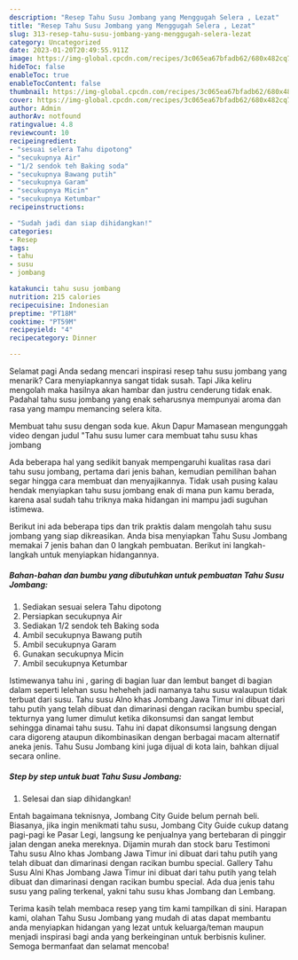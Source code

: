 ```yaml
---
description: "Resep Tahu Susu Jombang yang Menggugah Selera , Lezat"
title: "Resep Tahu Susu Jombang yang Menggugah Selera , Lezat"
slug: 313-resep-tahu-susu-jombang-yang-menggugah-selera-lezat
category: Uncategorized
date: 2023-01-20T20:49:55.911Z
image: https://img-global.cpcdn.com/recipes/3c065ea67bfadb62/680x482cq70/tahu-susu-jombang-foto-resep-utama.jpg
hideToc: false
enableToc: true
enableTocContent: false
thumbnail: https://img-global.cpcdn.com/recipes/3c065ea67bfadb62/680x482cq70/tahu-susu-jombang-foto-resep-utama.jpg
cover: https://img-global.cpcdn.com/recipes/3c065ea67bfadb62/680x482cq70/tahu-susu-jombang-foto-resep-utama.jpg
author: Admin
authorAv: notfound
ratingvalue: 4.8
reviewcount: 10
recipeingredient:
- "sesuai selera Tahu dipotong"
- "secukupnya Air"
- "1/2 sendok teh Baking soda"
- "secukupnya Bawang putih"
- "secukupnya Garam"
- "secukupnya Micin"
- "secukupnya Ketumbar"
recipeinstructions:

- "Sudah jadi dan siap dihidangkan!"
categories:
- Resep
tags:
- tahu
- susu
- jombang

katakunci: tahu susu jombang 
nutrition: 215 calories
recipecuisine: Indonesian
preptime: "PT18M"
cooktime: "PT59M"
recipeyield: "4"
recipecategory: Dinner

---
```



Selamat pagi Anda sedang mencari inspirasi resep tahu susu jombang yang menarik? Cara menyiapkannya sangat tidak susah. Tapi Jika keliru mengolah maka hasilnya akan hambar dan justru cenderung tidak enak. Padahal tahu susu jombang yang enak seharusnya mempunyai aroma dan rasa yang mampu memancing selera kita.


Membuat tahu susu dengan soda kue. Akun Dapur Mamasean mengunggah video dengan judul &#34;Tahu susu lumer cara membuat tahu susu khas jombang

Ada beberapa hal yang sedikit banyak mempengaruhi kualitas rasa dari tahu susu jombang, pertama dari jenis bahan, kemudian pemilihan bahan segar hingga cara membuat dan menyajikannya. Tidak usah pusing kalau hendak menyiapkan tahu susu jombang enak di mana pun kamu berada, karena asal sudah tahu triknya maka hidangan ini mampu jadi suguhan istimewa.


Berikut ini ada beberapa tips dan trik praktis dalam mengolah tahu susu jombang yang siap dikreasikan. Anda bisa menyiapkan Tahu Susu Jombang memakai 7 jenis bahan dan 0 langkah pembuatan. Berikut ini langkah-langkah untuk menyiapkan hidangannya.

<!--inarticleads1-->

##### Bahan-bahan dan bumbu yang dibutuhkan untuk pembuatan Tahu Susu Jombang:

1. Sediakan sesuai selera Tahu dipotong
1. Persiapkan secukupnya Air
1. Sediakan 1/2 sendok teh Baking soda
1. Ambil secukupnya Bawang putih
1. Ambil secukupnya Garam
1. Gunakan secukupnya Micin
1. Ambil secukupnya Ketumbar


Istimewanya tahu ini , garing di bagian luar dan lembut banget di bagian dalam seperti lelehan susu heheheh jadi namanya tahu susu walaupun tidak terbuat dari susu. Tahu susu Alno khas Jombang Jawa Timur ini dibuat dari tahu putih yang telah dibuat dan dimarinasi dengan racikan bumbu special, tekturnya yang lumer dimulut ketika dikonsumsi dan sangat lembut sehingga dinamai tahu susu. Tahu ini dapat dikonsumsi langsung dengan cara digoreng ataupun dikombinasikan dengan berbagai macam alternatif aneka jenis. Tahu Susu Jombang kini juga dijual di kota lain, bahkan dijual secara online. 

<!--inarticleads2-->

##### Step by step untuk buat Tahu Susu Jombang:


1. Selesai dan siap dihidangkan!

Entah bagaimana teknisnya, Jombang City Guide belum pernah beli. Biasanya, jika ingin menikmati tahu susu, Jombang City Guide cukup datang pagi-pagi ke Pasar Legi, langsung ke penjualnya yang bertebaran di pinggir jalan dengan aneka mereknya. Dijamin murah dan stock baru Testimoni Tahu susu Alno khas Jombang Jawa Timur ini dibuat dari tahu putih yang telah dibuat dan dimarinasi dengan racikan bumbu special. Gallery Tahu Susu Alni Khas Jombang Jawa Timur ini dibuat dari tahu putih yang telah dibuat dan dimarinasi dengan racikan bumbu special. Ada dua jenis tahu susu yang paling terkenal, yakni tahu susu khas Jombang dan Lembang. 

Terima kasih telah membaca resep yang tim kami tampilkan di sini. Harapan kami, olahan Tahu Susu Jombang yang mudah di atas dapat membantu anda menyiapkan hidangan yang lezat untuk keluarga/teman maupun menjadi inspirasi bagi anda yang berkeinginan untuk berbisnis kuliner. Semoga bermanfaat dan selamat mencoba!
